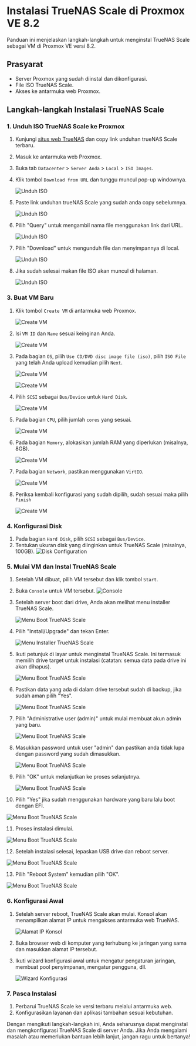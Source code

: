 # Instalasi TrueNAS Scale di Proxmox VE 8.2

Panduan ini menjelaskan langkah-langkah untuk menginstal TrueNAS Scale sebagai VM di Proxmox VE versi 8.2.

## Prasyarat

- Server Proxmox yang sudah diinstal dan dikonfigurasi.
- File ISO TrueNAS Scale.
- Akses ke antarmuka web Proxmox.

## Langkah-langkah Instalasi TrueNAS Scale

### 1. Unduh ISO TrueNAS Scale ke Proxmox

1. Kunjungi [situs web TrueNAS](https://www.truenas.com/download-truenas-scale/) dan copy link unduhan trueNAS Scale terbaru.
2. Masuk ke antarmuka web Proxmox.
3. Buka tab `Datacenter` > `Server Anda` > `Local` > `ISO Images`.
4. Klik tombol `Download from URL` dan tunggu muncul pop-up windownya.
   
   ![Unduh ISO](download-from-url.png)

5. Paste link unduhan trueNAS Scale yang sudah anda copy sebelumnya.

   ![Unduh ISO](download-from-url-popup.png)

6. Pilih "Query" untuk mengambil nama file menggunakan link dari URL.

   ![Unduh ISO](download-from-url-popup-query-url.png)

7. Pilih "Download" untuk mengunduh file dan menyimpannya di local.

   ![Unduh ISO](download-from-url-popup-download.png)

8. Jika sudah selesai makan file ISO akan muncul di halaman.

   ![Unduh ISO](download-from-url-finish.png)

### 3. Buat VM Baru

1. Klik tombol `Create VM` di antarmuka web Proxmox.
   
   ![Create VM](create-vm.png)
   
2. Isi `VM ID` dan `Name` sesuai keinginan Anda.
   
   ![Create VM](create-vm-general.png)

3. Pada bagian `OS`, pilih `Use CD/DVD disc image file (iso)`, pilih `ISO File` yang telah Anda upload kemudian pilih `Next`.

   ![Create VM](create-vm-iso.png)
   
   ![Create VM](create-vm-iso-next.png)
   
4. Pilih `SCSI` sebagai `Bus/Device` untuk `Hard Disk`.

   ![Create VM](create-vm-disk.png)

5. Pada bagian `CPU`, pilih jumlah `cores` yang sesuai.

   ![Create VM](create-vm-cpu.png)
    
6. Pada bagian `Memory`, alokasikan jumlah RAM yang diperlukan (misalnya, 8GB).

   ![Create VM](create-vm-memory.png)
    
7. Pada bagian `Network`, pastikan menggunakan `VirtIO`.

    ![Create VM](create-vm-network.png)

8. Periksa kembali konfigurasi yang sudah dipilih, sudah sesuai maka pilih `Finish`

    ![Create VM](create-vm-finish.png)

### 4. Konfigurasi Disk

1. Pada bagian `Hard Disk`, pilih `SCSI` sebagai `Bus/Device`.
2. Tentukan ukuran disk yang diinginkan untuk TrueNAS Scale (misalnya, 100GB).
   ![Disk Configuration](images/proxmox-disk-config.png)

### 5. Mulai VM dan Instal TrueNAS Scale

1. Setelah VM dibuat, pilih VM tersebut dan klik tombol `Start`.
2. Buka `Console` untuk VM tersebut.
   ![Console](images/proxmox-console.png)

3. Setelah server boot dari drive, Anda akan melihat menu installer TrueNAS Scale.
   
   ![Menu Boot TrueNAS Scale](1.jpg)
    
4. Pilih "Install/Upgrade" dan tekan Enter.

   ![Menu Installer TrueNAS Scale](2.jpg)
      
5. Ikuti petunjuk di layar untuk menginstal TrueNAS Scale. Ini termasuk memilih drive target untuk instalasi (catatan: semua data pada drive ini akan dihapus).

   ![Menu Boot TrueNAS Scale](3.jpg)

6. Pastikan data yang ada di dalam drive tersebut sudah di backup, jika sudah aman pilih "Yes".

   ![Menu Boot TrueNAS Scale](4.jpg)

7. Pilih "Administrative user (admin)" untuk mulai membuat akun admin yang baru.

   ![Menu Boot TrueNAS Scale](5.jpg)

8. Masukkan password untuk user "admin" dan pastikan anda tidak lupa dengan password yang sudah dimasukkan.

   ![Menu Boot TrueNAS Scale](6.jpg)

9. Pilih "OK" untuk melanjutkan ke proses selanjutnya.

   ![Menu Boot TrueNAS Scale](7.jpg)

10. Pilih "Yes" jika sudah menggunakan hardware yang baru lalu boot dengan EFI.

   ![Menu Boot TrueNAS Scale](8.jpg)

11. Proses instalasi dimulai.

   ![Menu Boot TrueNAS Scale](9.jpg)
   
12. Setelah instalasi selesai, lepaskan USB drive dan reboot server.

   ![Menu Boot TrueNAS Scale](10.jpg)

13. Pilih "Reboot System" kemudian pilih "OK".

   ![Menu Boot TrueNAS Scale](11.jpg)

### 6. Konfigurasi Awal

1. Setelah server reboot, TrueNAS Scale akan mulai. Konsol akan menampilkan alamat IP untuk mengakses antarmuka web TrueNAS.
   
   ![Alamat IP Konsol](12.png)
   
3. Buka browser web di komputer yang terhubung ke jaringan yang sama dan masukkan alamat IP tersebut.
4. Ikuti wizard konfigurasi awal untuk mengatur pengaturan jaringan, membuat pool penyimpanan, mengatur pengguna, dll.
   
   ![Wizard Konfigurasi](15.jpg)

### 7. Pasca Instalasi

1. Perbarui TrueNAS Scale ke versi terbaru melalui antarmuka web.
2. Konfigurasikan layanan dan aplikasi tambahan sesuai kebutuhan.

Dengan mengikuti langkah-langkah ini, Anda seharusnya dapat menginstal dan mengkonfigurasi TrueNAS Scale di server Anda. Jika Anda mengalami masalah atau memerlukan bantuan lebih lanjut, jangan ragu untuk bertanya!
